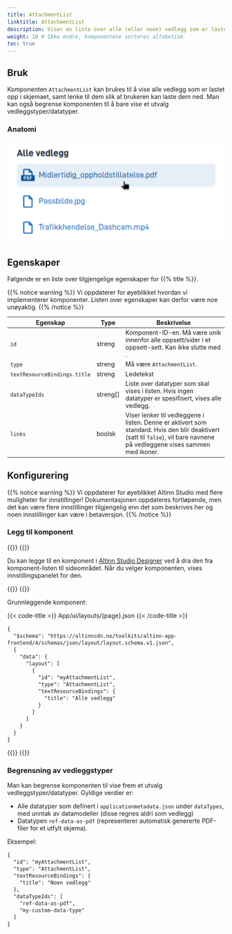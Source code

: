 ```yaml
---
title: AttachmentList
linktitle: AttachmentList
description: Viser en liste over alle (eller noen) vedlegg som er lastet opp i skjemaet
weight: 10 # Ikke endre, komponentene sorteres alfabetisk
toc: true
---
```


## Bruk

Komponenten `AttachmentList` kan brukes til å vise alle vedlegg som er lastet opp i skjemaet, samt lenke til dem slik at
brukeren kan laste dem ned. Man kan også begrense komponenten til å bare vise et utvalg vedleggstyper/datatyper.

### Anatomi

![AttachmentList](./AttachmentList.png)

## Egenskaper

Følgende er en liste over tilgjengelige egenskaper for {{% title %}}.

{{% notice warning %}}
Vi oppdaterer for øyeblikket hvordan vi implementerer komponenter. Listen over egenskaper kan derfor være noe unøyaktig.
{{% /notice %}}

| **Egenskap**                 | **Type** | **Beskrivelse**                                                                                                                                                            |
|------------------------------|----------|----------------------------------------------------------------------------------------------------------------------------------------------------------------------------|
| `id`                         | streng   | Komponent-ID-en. Må være unik innenfor alle oppsett/sider i et oppsett-sett. Kan ikke slutte med <bindestrek><tall>.                                                       |
| `type`                       | streng   | Må være `AttachmentList`.                                                                                                                                                  |
| `textResourceBindings.title` | streng   | Ledetekst                                                                                                                                                                  |
| `dataTypeIds`                | streng[] | Liste over datatyper som skal vises i listen. Hvis ingen datatyper er spesifisert, vises alle vedlegg.                                                                     |
| `links`                      | boolsk   | Viser lenker til vedleggene i listen. Denne er aktivert som standard. Hvis den blir deaktivert (satt til `false`), vil bare navnene på vedleggene vises sammen med ikoner. |

## Konfigurering

{{% notice warning %}}
Vi oppdaterer for øyeblikket Altinn Studio med flere muligheter for innstillinger!
 Dokumentasjonen oppdateres fortløpende, men det kan være flere innstillinger tilgjengelig enn det som beskrives her og noen innstillinger kan være i betaversjon.
{{% /notice %}}

### Legg til komponent

{{<content-version-selector classes="border-box">}}
{{<content-version-container version-label="Altinn Studio Designer">}}

Du kan legge til en komponent i [Altinn Studio Designer](/nb/altinn-studio/getting-started/) ved å dra den fra komponent-listen til sideområdet.
Når du velger komponenten, vises innstillingspanelet for den.

{{</content-version-container>}}
{{<content-version-container version-label="Kode">}}

Grunnleggende komponent:

{{< code-title >}}
App/ui/layouts/{page}.json
{{< /code-title >}}

```json{hl_lines="6-12"}
{
  "$schema": "https://altinncdn.no/toolkits/altinn-app-frontend/4/schemas/json/layout/layout.schema.v1.json",
  {
    "data": {
      "layout": [
        {
          "id": "myAttachmentList",
          "type": "AttachmentList",
          "textResourceBindings": {
            "title": "Alle vedlegg"
          }
        }
      ]
    }
  }
}
```

{{</content-version-container>}}
{{</content-version-selector>}}

### Begrensning av vedleggstyper

Man kan begrense komponenten til vise frem et utvalg vedleggstyper/datatyper. Gyldige verdier er:
- Alle datatyper som definert i `applicationmetadata.json` under `dataTypes`, med unntak av datamodeller (disse regnes aldri som vedlegg)
- Datatypen `ref-data-as-pdf` (representerer automatisk genererte PDF-filer for et utfylt skjema).

Eksempel:

```json{hl_lines="7-10"}
{
  "id": "myAttachmentList",
  "type": "AttachmentList",
  "textResourceBindings": {
    "title": "Noen vedlegg"
  },
  "dataTypeIds": [
    "ref-data-as-pdf",
    "my-custom-data-type"
  ]
}
```